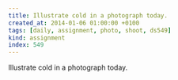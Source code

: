 ```yaml
---
title: Illustrate cold in a photograph today.
created_at: 2014-01-06 01:00:00 +0100
tags: [daily, assignment, photo, shoot, ds549]
kind: assignment
index: 549
---
```


Illustrate cold in a photograph today.

